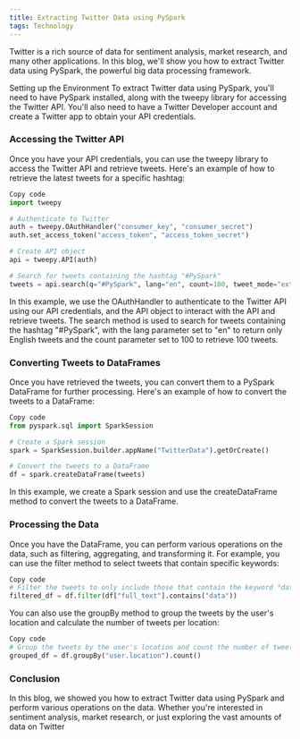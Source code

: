 ```yaml
---
title: Extracting Twitter Data using PySpark
tags: Technology
---
```



Twitter is a rich source of data for sentiment analysis, market research, and many other applications. In this blog, we'll show you how to extract Twitter data using PySpark, the powerful big data processing framework.

Setting up the Environment
To extract Twitter data using PySpark, you'll need to have PySpark installed, along with the tweepy library for accessing the Twitter API. You'll also need to have a Twitter Developer account and create a Twitter app to obtain your API credentials.

### Accessing the Twitter API
Once you have your API credentials, you can use the tweepy library to access the Twitter API and retrieve tweets. Here's an example of how to retrieve the latest tweets for a specific hashtag:

```python
Copy code
import tweepy

# Authenticate to Twitter
auth = tweepy.OAuthHandler("consumer_key", "consumer_secret")
auth.set_access_token("access_token", "access_token_secret")

# Create API object
api = tweepy.API(auth)

# Search for tweets containing the hashtag "#PySpark"
tweets = api.search(q="#PySpark", lang="en", count=100, tweet_mode="extended")
```

In this example, we use the OAuthHandler to authenticate to the Twitter API using our API credentials, and the API object to interact with the API and retrieve tweets. The search method is used to search for tweets containing the hashtag "#PySpark", with the lang parameter set to "en" to return only English tweets and the count parameter set to 100 to retrieve 100 tweets.

### Converting Tweets to DataFrames

Once you have retrieved the tweets, you can convert them to a PySpark DataFrame for further processing. Here's an example of how to convert the tweets to a DataFrame:

```python
Copy code
from pyspark.sql import SparkSession

# Create a Spark session
spark = SparkSession.builder.appName("TwitterData").getOrCreate()

# Convert the tweets to a DataFrame
df = spark.createDataFrame(tweets)
```

In this example, we create a Spark session and use the createDataFrame method to convert the tweets to a DataFrame.

### Processing the Data
Once you have the DataFrame, you can perform various operations on the data, such as filtering, aggregating, and transforming it. For example, you can use the filter method to select tweets that contain specific keywords:

```python
Copy code
# Filter the tweets to only include those that contain the keyword "data"
filtered_df = df.filter(df["full_text"].contains("data"))
```

You can also use the groupBy method to group the tweets by the user's location and calculate the number of tweets per location:

```python
Copy code
# Group the tweets by the user's location and count the number of tweets per location
grouped_df = df.groupBy("user.location").count()
```

### Conclusion

In this blog, we showed you how to extract Twitter data using PySpark and perform various operations on the data. Whether you're interested in sentiment analysis, market research, or just exploring the vast amounts of data on Twitter